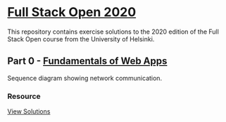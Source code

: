 # [Full Stack Open 2020](https://fullstackopen.com/en/)

This repository contains exercise solutions to the 2020 edition of the Full Stack Open course from the University of Helsinki.

## Part 0 - [Fundamentals of Web Apps](https://fullstackopen.com/en/part0)

Sequence diagram showing network communication.

### Resource

[View Solutions](https://github.com/ACGuillermo/FULL-STACK-OPEN-REACT-MOOC/tree/master/part0)
